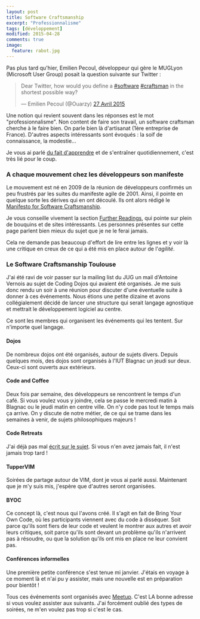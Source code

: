 ```yaml
---
layout: post
title: Software Craftsmanship
excerpt: "Professionnalisme"
tags: [développement]
modified: 2015-04-28
comments: true
image:
  feature: rabot.jpg
---
```


Pas plus tard qu'hier, Emilien Pecoul, développeur qui gère le MUGLyon (Microsoft User Group) posait la question suivante sur Twitter :

<blockquote class="twitter-tweet" lang="fr"><p>Dear Twitter, how would you define a <a href="https://twitter.com/hashtag/software?src=hash">#software</a> <a href="https://twitter.com/hashtag/craftsman?src=hash">#craftsman</a> in the shortest possible way?</p>&mdash; Emilien Pecoul (@Ouarzy) <a href="https://twitter.com/Ouarzy/status/592636932951285760">27 Avril 2015</a></blockquote>
<script async src="//platform.twitter.com/widgets.js" charset="utf-8"></script>

Une notion qui revient souvent dans les réponses est le mot "professionnalisme". Non content de faire son travail, un software craftsman cherche à le faire bien. On parle bien là d'artisanat (1ère entreprise de France). D'autres aspects intéressants sont évoqués : la soif de connaissance, la modestie...

Je vous ai parlé [du fait d'apprendre]({{site.url}}/apprendre) et de s'entraîner quotidiennement, c'est très lié pour le coup.

### A chaque mouvement chez les développeurs son manifeste

Le mouvement est né en 2009 de la réunion de développeurs confirmés un peu frustrés par les suites du manifeste agile de 2001. Ainsi, il pointe en quelque sorte les dérives qui en ont découlé. Ils ont alors rédigé le [Manifesto for Software Craftsmanship](http://manifesto.softwarecraftsmanship.org/).

Je vous conseille vivement la section [Further Readings](http://manifesto.softwarecraftsmanship.org/#/en/reading), qui pointe sur plein de bouquins et de sites intéressants. Les personnes présentes sur cette page parlent bien mieux du sujet que je ne le ferai jamais.

Cela ne demande pas beaucoup d'effort de lire entre les lignes et y voir là une critique en creux de ce qui a été mis en place autour de l'_agilité_.

### Le Software Craftsmanship Toulouse

J'ai été ravi de voir passer sur la mailing list du JUG un mail d'Antoine Vernois au sujet de Coding Dojos qui avaient été organisés. Je me suis donc rendu un soir à une réunion pour discuter d'une éventuelle suite à donner à ces événements. Nous étions une petite dizaine et avons collégialement décidé de lancer une structure qui serait langage agnostique et mettrait le développement logiciel au centre.

Ce sont les membres qui organisent les événements qui les tentent. Sur n'importe quel langage.

#### Dojos

De nombreux dojos ont été organisés, autour de sujets divers. Depuis quelques mois, des dojos sont organisés à l'IUT Blagnac un jeudi sur deux. Ceux-ci sont ouverts aux extérieurs.

#### Code and Coffee

Deux fois par semaine, des développeurs se rencontrent le temps d'un café. Si vous voulez vous y joindre, cela se passe le mercredi matin à Blagnac ou le jeudi matin en centre ville. On n'y code pas tout le temps mais ça arrive. On y discute de notre métier, de ce qui se trame dans les semaines à venir, de sujets philosophiques majeurs !

#### Code Retreats

J'ai déjà pas mal [écrit sur le sujet](http://www.enveille.info/code-retreat-2011/). Si vous n'en avez jamais fait, il n'est jamais trop tard !

#### TupperVIM

Soirées de partage autour de VIM, dont je vous ai parlé aussi. Maintenant que je m'y suis mis, j'espère que d'autres seront organisées.

#### BYOC

Ce concept là, c'est nous qui l'avons créé. Il s'agit en fait de Bring Your Own Code, où les participants viennent avec du code à disséquer. Soit parce qu'ils sont fiers de leur code et veulent le montrer aux autres et avoir leurs critiques, soit parce qu'ils sont devant un problème qu'ils n'arrivent pas à résoudre, ou que la solution qu'ils ont mis en place ne leur convient pas.

#### Conférences informelles

Une première petite conférence s'est tenue mi janvier. J'étais en voyage à ce moment là et n'ai pu y assister, mais une nouvelle est en préparation pour bientôt !

Tous ces événements sont organisés avec [Meetup](http://www.meetup.com/Software-Craftsmanship-Toulouse/). C'est LA bonne adresse si vous voulez assister aux suivants. J'ai forcément oublié des types de soirées, ne m'en voulez pas trop si c'est le cas.